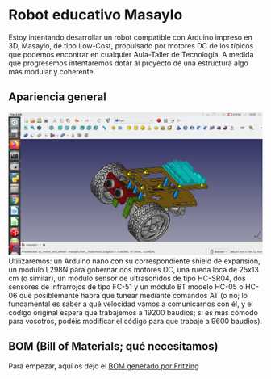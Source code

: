 # Robot educativo Masaylo
Estoy intentando desarrollar un robot compatible con Arduino impreso en 3D, Masaylo, de tipo Low-Cost, propulsado por motores DC de los típicos que podemos encontrar en cualquier Aula-Taller de Tecnología.
A medida que progresemos intentaremos dotar al proyecto de una estructura algo más modular y coherente.

## Apariencia general
![Test Image 1](https://github.com/agomezgar/masaylo/blob/master/Images/masayloGeneral.png)
Utilizaremos: un Arduino nano con su correspondiente shield de expansión, un módulo L298N para gobernar dos motores DC, una rueda loca de 25x13 cm (o similar), un módulo sensor de ultrasonidos de tipo HC-SR04, dos sensores de infrarrojos de tipo FC-51 y un módulo BT modelo HC-05 o HC-06 que posiblemente habrá que tunear mediante comandos AT (o no; lo fundamental es saber a qué velocidad vamos a comunicarnos con él, y el código original espera que trabajemos a 19200 baudios; si es más cómodo para vosotros, podéis modificar el código para que trabaje a 9600 baudios).

## BOM (Bill of Materials; qué necesitamos)
Para empezar, aquí os dejo el [BOM generado por Fritzing](https://github.com/agomezgar/masaylo/blob/master/BOM.pdf)

